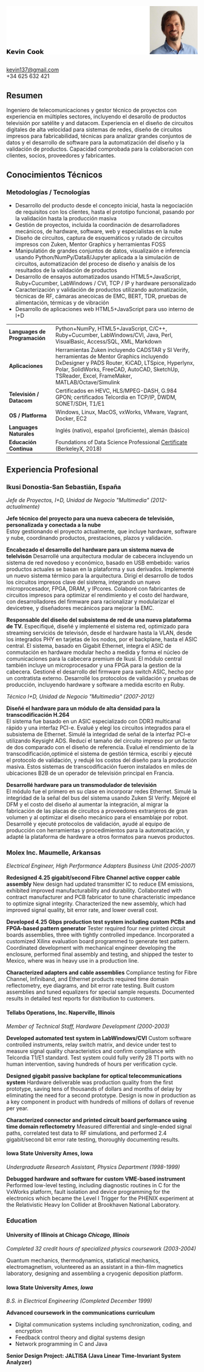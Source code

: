![Kevin_Cook](/__headshot.jpeg)
## 
kevin137@gmail.com  
+34 625 632 421  

## Resumen
Ingeniero de telecomunicaciones y gestor técnico de proyectos con experiencia en múltiples sectores, incluyendo el desarollo de productos televisión por satélite y and datacom. Experiencia en el diseño de circuitos digitales de alta velocidad para sistemas de redes, diseño de circuitos impresos para fabricabilidad, técnicas para analizar grandes conjuntos de datos y el desarrollo de software para la automatización del diseño y la validación de productos. Capacidad comprobada para la colaboracion con clientes, socios, proveedores y fabricantes.

## Conocimientos Técnicos
### Metodologías / Tecnologías
-  Desarrollo del producto desde el concepto inicial, hasta la negociación de requisitos con los clientes, hasta el prototipo funcional, pasando por la validación hasta la producción masiva
-  Gestión de proyectos, incluida la coordinación de desarrolladores mecánicos, de hardware, software, web y especialistas en la nube
-  Diseño de circuitos, captura de esquemáticos y rutado de circuitos impresos con Zuken, Mentor Graphics y herramientas FOSS
- Manipulatión de grandes conjuntos de datos, visualizaión e inferencia usando  Python/NumPy/Data8/Jupyter aplicada a la simulación de circuitos, automatización del proceso de diseño y analsis de los resultados de la validación de productos
- Desarrollo de ensayos automatizados usando HTML5+JavaScript, Ruby+Cucumber, LabWindows / CVI, TCP / IP y hardware personalizado
- Caracterización y validación de productos utilizando automatización, técnicas de RF, cámaras anecoicas de EMC, BERT, TDR, pruebas de alimentación, térmicas y de vibración
- Desarrollo de aplicaciones web HTML5+JavaScript para uso interno de I+D 

|     |     |
| :-- | :-- |
|**Languages de Programación**   | Python+NumPy, HTML5+JavaScript, C/C++, Ruby+Cucumber, LabWindows/CVI, Java, Perl, VisualBasic, Access/SQL, XML, Markdown |
| **Aplicaciones**               | Herramientas Zuken incluyendo CADSTAR y SI Verify, herramientas de Mentor Graphics incluyendo DxDesigner y PADS Router, KiCAD, LTSpice, Hyperlynx, Polar, SolidWorks, FreeCAD, AutoCAD, SketchUp, TSReader, Excel, FrameMaker, MATLAB/Octave/Simulink     |
| **Televisión / Datacom**       | Certificados en HEVC, HLS/MPEG-DASH, G.984 GPON; certificados Telcordia en TCP/IP, DWDM, SONET/SDH, T1/E1                 |
| **OS / Platforma**             | Windows, Linux, MacOS, vxWorks, VMware, Vagrant, Docker, EC2 |
| **Languages Naturales**        | Inglés (nativo), español (proficiente), alemán (básico)           |
| **Educación Continua**         | Foundations of Data Science Professional [Certificate](https://credentials.edx.org/credentials/51fa11b8cf2541e39a7abea490b152e6/ "Link to certificate at edX") (BerkeleyX, 2018) |

## Experiencia Profesional
 
### Ikusi  Donostia-San Sebastián, España

*Jefe de Proyectos, I+D, Unidad de Negocio "Multimedia" (2012-actualmente)*

**Jefe técnico del proyecto para una nueva cabecera de televisión, personalizada y conectada a la nube**  
Estoy gestionando el proyecto actualmente, que incluye hardware, software y nube, coordinando productos, prestaciones, plazos y validación. 

**Encabezado el desarrollo del hardware para un sistema nueva de telelvisón** 
Desarrollé una arquitectura modular de cabecera incluyendo un sistema de red novedoso y económico, basado en USB embebido: varios productos actuales se basan en la plataforma y sus derivados. Implementé un nuevo sistema térmico para la arquitectura. Dirigí el desarrollo de todos los circuitos impresos clave del sistema, integrando un nuevo microprocesador, FPGA, DRAM, y IPcores. Colaboré con fabricantes de circuitos impresos para optimizar el rendimiento y el costo del hardware, con desarrolladores del firmware para racionalizar y modularizar el devicetree, y diseñadores mecánicos para mejorar la EMC.

**Responsable del diseño del subsistema de red de una nueva plataforma de TV.**
Especifiqué, diseñé y implementé el sistema red, optimizado para streaming serviciós de televisón, desde el hardware hasta la VLAN, desde los integrados PHY en tarjetas de los nodos, por el backplane, hasta el ASIC central. El sistema, basado en Gigabit Ethernet, integra el ASIC de conmutación en hardware modular hecho a medida y forma el núcleo de comunicaciones para la cabecera premium de Ikusi. El módulo central también incluye un microprocesador y una FPGA para la gestion de la cabecera. Gestioné el desarrollo del firmware para switch ASIC, hecho por un contratista externo. Desarrollé los protocolos de validación y pruebas de producción, incluyendo hardware y software a medida escrito en Ruby.

*Técnico I+D, Unidad de Negocio "Multimedia" (2007-2012)*

**Diseñé el hardware para un módulo de alta densidad para la transcodificación H.264**  
El sistema fue basado en un ASIC especializado con DDR3 multicanal rápido y una interfaz PCI-e. Evalué y elegí los circuitos integrados para el subsistema de Ethernet. Simulé la integridad de señal de la interfaz PCI-e utilizando Keysight ADS. Reducí el tamaño del circuito impreso por un factor de dos comparado con el diseño de referencia. Evalué el rendimiento de la transcodificación,optimicé el sistema de gestión térmica, escribí y ejecuté el protocolo de validación, y redujé los costos del diseño para la producción masiva. Estos sistemas de transcodificación fueron instalados en miles de ubicaciones B2B de un operador de televisión principal en Francia. 

**Desarrollé hardware para un transmodulador de televisión**  
El módulo fue el primero en su clase en incorporar redes Ethernet. Simulé la integridad de la señal del bus del sistema usando Zuken SI Verify. Mejoré el DFM y el costo del diseño al aumentar la integración, al migrar la fabricación de las placas de circuitos a proveedores extranjeros de gran volumen y al optimizar el diseño mecánico para el ensamblaje por robot. Desarrollé y ejecuté protocolos de validación, ayudé al equipo de producción con herramientas y procedimientos para la automatización, y adapté la plataforma de hardware a otros formatos para nuevos productos.

### Molex Inc.  Maumelle, Arkansas
*Electrical Engineer, High Performance Adapters Business Unit (2005-2007)*

**Redesigned 4.25 gigabit/second Fibre Channel active copper cable assembly**
New design had updated transmitter IC to reduce EM emissions, exhibited improved manufacturability and durability. Collaborated with contract manufacturer and PCB fabricator to tune characteristic impedance to optimize signal integrity. Characterized the new assembly, which had improved signal quality, bit error rate, and lower overall cost.

**Developed 4.25 Gbps production test system including custom PCBs and FPGA-based pattern generator**
Tester required four new printed circuit boards assemblies, three with tightly controlled impedance. Incorporated a customized Xilinx evaluation board programmed to generate test pattern. Coordinated development with mechanical engineer developing the enclosure, performed final assembly and testing, and shipped the tester to Mexico, where was in heavy use in a production line.

**Characterized adapters and cable assemblies**
Compliance testing for Fibre Channel, Infiniband, and Ethernet products required time domain reflectometry, eye diagrams, and bit error rate testing. Built custom assemblies and tuned equalizers for special sample requests. Documented results in detailed test reports for distribution to customers.

#### Tellabs Operations, Inc.  Naperville, Illinois
*Member of Technical Staff, Hardware Development  (2000-2003)*

**Developed automated test system in LabWindows/CVI**
Custom software controlled instruments, relay switch matrix, and device under test to measure signal quality characteristics and confirm compliance with Telcordia T1/E1 standard. Test system could fully verify 28 T1 ports with no human intervention, saving hundreds of hours per verification cycle.

**Designed gigabit passive backplane for optical telecommunications system**
Hardware deliverable was production quality from the first prototype, saving tens of thousands of dollars and months of delay by eliminating the need for a second prototype. Design is now in production as a key component in product with hundreds of millions of dollars of revenue per year.

**Characterized connector and printed circuit board performance using time domain reflectometry**
Measured differential and single-ended signal paths, correlated test data to RF simulations, and performed 2.4 gigabit/second bit error rate testing, thoroughly documenting results.

#### Iowa State University  Ames, Iowa
*Undergraduate Research Assistant, Physics Department  (1998-1999)*

**Debugged hardware and software for custom VME-based instrument**
Performed low-level testing, including diagnostic routines in C for the VxWorks platform, fault isolation and device programming for the electronics which became the Level I Trigger for the PHENIX experiment at the Relativistic Heavy Ion Collider at Brookhaven National Laboratory.

### Education

#### University of Illinois at Chicago  *Chicago, Illinois*
*Completed 32 credit hours of specialized physics coursework (2003-2004)*

Quantum mechanics, thermodynamics, statistical mechanics, electromagnetism, volunteered as an assistant in a thin-film magnetics laboratory, designing and assembling a cryogenic deposition platform.
 
#### Iowa State University *Ames, Iowa*
*B.S. in Electrical Engineering (Completed December 1999)*

**Advanced coursework in the communications curriculum**
- Digital communication systems including synchronization, coding, and encryption
- Feedback control theory and digital systems design
- Network programming in C and Java

**Senior Design Project: JALTISA (Java Linear Time-Invariant System Analyzer)**
